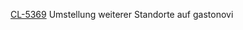 [CL-5369](https://sell-pick.myjetbrains.com/youtrack/issue/CL-5369) Umstellung weiterer Standorte auf gastonovi
